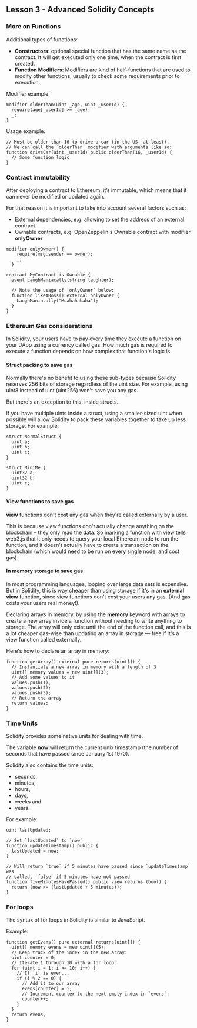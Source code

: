 ## Lesson 3 - Advanced Solidity Concepts

### More on Functions

Additional types of functions:
* **Constructors**: optional special function that has the same name as the contract. It will get executed only one time, when the contract is first created.
* **Function Modifiers**: Modifiers are kind of half-functions that are used to modify other functions, usually to check some requirements prior to execution. 

Modifier example:
```
modifier olderThan(uint _age, uint _userId) {
  require(age[_userId] >= _age);
  _;
}
```

Usage example:
```
// Must be older than 16 to drive a car (in the US, at least).
// We can call the `olderThan` modifier with arguments like so:
function driveCar(uint _userId) public olderThan(16, _userId) {
  // Some function logic
}
```

### Contract immutability

After deploying a contract to Ethereum, it’s immutable, which means that it can never be modified or updated again.

For that reason it is important to take into account several factors such as:
* External dependencies, e.g. allowing to set the address of an external contract.
* Ownable contracts, e.g. OpenZeppelin's Ownable contract with modifier **onlyOwner** 

```
modifier onlyOwner() {
    require(msg.sender == owner);
    _;
  }
```

```
contract MyContract is Ownable {
  event LaughManiacally(string laughter);

  // Note the usage of `onlyOwner` below:
  function likeABoss() external onlyOwner {
    LaughManiacally("Muahahahaha");
  }
}
```

### Ethereum Gas considerations

In Solidity, your users have to pay every time they execute a function on your DApp using a currency called gas. How much gas is required to execute a function depends on how complex that function's logic is.

#### Struct packing to save gas

Normally there's no benefit to using these sub-types because Solidity reserves 256 bits of storage regardless of the uint size. For example, using uint8 instead of uint (uint256) won't save you any gas.

But there's an exception to this: inside structs.

If you have multiple uints inside a struct, using a smaller-sized uint when possible will allow Solidity to pack these variables together to take up less storage. For example:

```
struct NormalStruct {
  uint a;
  uint b;
  uint c;
}

struct MiniMe {
  uint32 a;
  uint32 b;
  uint c;
}
```

#### View functions to save gas

**view** functions don't cost any gas when they're called externally by a user.

This is because view functions don't actually change anything on the blockchain – they only read the data. So marking a function with view tells web3.js that it only needs to query your local Ethereum node to run the function, and it doesn't actually have to create a transaction on the blockchain (which would need to be run on every single node, and cost gas).

#### In memory storage to save gas

In most programming languages, looping over large data sets is expensive. But in Solidity, this is way cheaper than using storage if it's in an **external view** function, since view functions don't cost your users any gas. (And gas costs your users real money!).

Declaring arrays in memory, by using the **memory** keyword with arrays to create a new array inside a function without needing to write anything to storage. The array will only exist until the end of the function call, and this is a lot cheaper gas-wise than updating an array in storage — free if it's a view function called externally.

Here's how to declare an array in memory:
```
function getArray() external pure returns(uint[]) {
  // Instantiate a new array in memory with a length of 3
  uint[] memory values = new uint[](3);
  // Add some values to it
  values.push(1);
  values.push(2);
  values.push(3);
  // Return the array
  return values;
}
```


### Time Units

Solidity provides some native units for dealing with time.

The variable **now** will return the current unix timestamp (the number of seconds that have passed since January 1st 1970). 

Solidity also contains the time units:
 * seconds,
 * minutes,
 * hours,
 * days,
 * weeks and 
 * years.

For example:
```
uint lastUpdated;

// Set `lastUpdated` to `now`
function updateTimestamp() public {
  lastUpdated = now;
}

// Will return `true` if 5 minutes have passed since `updateTimestamp` was 
// called, `false` if 5 minutes have not passed
function fiveMinutesHavePassed() public view returns (bool) {
  return (now >= (lastUpdated + 5 minutes));
}
```

### For loops

The syntax of for loops in Solidity is similar to JavaScript.

Example:
```
function getEvens() pure external returns(uint[]) {
  uint[] memory evens = new uint[](5);
  // Keep track of the index in the new array:
  uint counter = 0;
  // Iterate 1 through 10 with a for loop:
  for (uint i = 1; i <= 10; i++) {
    // If `i` is even...
    if (i % 2 == 0) {
      // Add it to our array
      evens[counter] = i;
      // Increment counter to the next empty index in `evens`:
      counter++;
    }
  }
  return evens;
}
```
